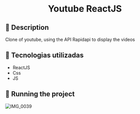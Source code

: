 <h1 align="center"> Youtube ReactJS</h1>

## :memo: Description

Clone of youtube, using the API Rapidapi to display the videos


## :wrench: Tecnologias utilizadas
* ReactJS
* Css
* JS

## :rocket: Running the project
![IMG_0039](https://user-images.githubusercontent.com/61643695/231910677-38c6cb4b-2b4c-45aa-a66e-dca198112d77.jpg)
